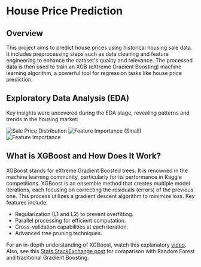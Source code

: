 # House Price Prediction

## Overview
This project aims to predict house prices using historical housing sale data. It includes preprocessing steps such as data cleaning and feature engineering to enhance the dataset's quality and relevance. The processed data is then used to train an XGB (eXtreme Gradient Boosting) machine learning algorithm, a powerful tool for regression tasks like house price prediction.

## Exploratory Data Analysis (EDA)
Key insights were uncovered during the EDA stage, revealing patterns and trends in the housing market:

![Sale Price Distribution](sale-price-distribution.png)
![Feature Importance (Small)](feature-importance-small.png)
![Feature Importance](feature-importance.png)

## What is XGBoost and How Does It Work?
XGBoost stands for eXtreme Gradient Boosted trees. It is renowned in the machine learning community, particularly for its performance in Kaggle competitions. XGBoost is an ensemble method that creates multiple model iterations, each focusing on correcting the residuals (errors) of the previous one. This process utilizes a gradient descent algorithm to minimize loss. Key features include:
- Regularization (L1 and L2) to prevent overfitting.
- Parallel processing for efficient computation.
- Cross-validation capabilities at each iteration.
- Advanced tree pruning techniques.

For an in-depth understanding of XGBoost, watch this explanatory [video](https://www.youtube.com/watch?v=PxgVFp5a0E4). Also, see this [Stats StackExchange post](https://stats.stackexchange.com/questions/173390/gradient-boosting-tree-vs-random-forest) for comparison with Random Forest and traditional Gradient Boosting.


